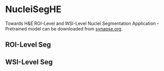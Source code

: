 # NucleiSegHE
Towards H&E ROI-Level and WSI-Level Nuclei Segmentation Application - Pretrained model can be downloaded from [synapse.org](https://www.synapse.org/#!Synapse:syn50500725).


## ROI-Level Seg


## WSI-Level Seg